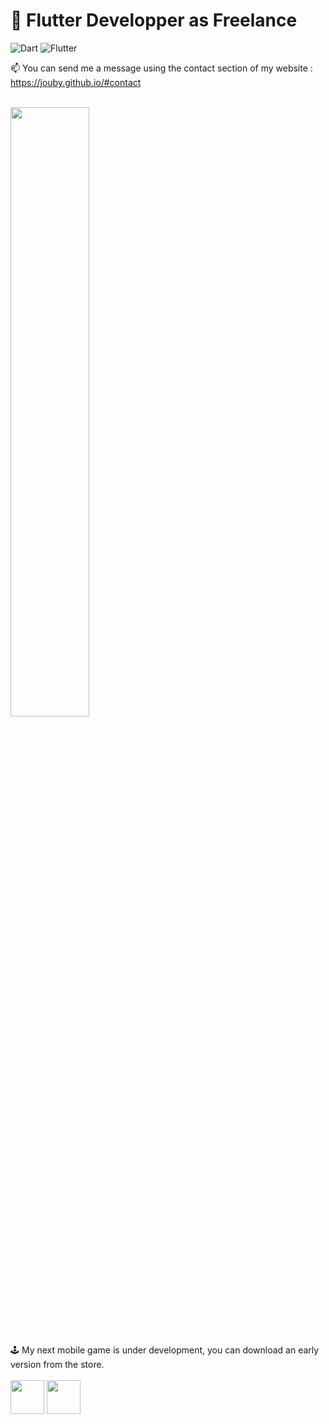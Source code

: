 <!-- ![alt text](https://github.com/Jouby/Jouby/blob/main/img/soon.jpg?raw=true) -->


<!-- ![Unity](https://img.shields.io/badge/unity-%23000000.svg?style=for-the-badge&logo=unity&logoColor=white) -->

 <h1>📱 Flutter Developper as Freelance</h1>
 
 ![Dart](https://img.shields.io/badge/dart-%230175C2.svg?logo=dart&logoColor=white&style=for-the-badge)
![Flutter](https://img.shields.io/badge/Flutter-%2302569B.svg?logo=Flutter&logoColor=white&style=for-the-badge)

 📫 You can send me a message using the contact section of my website : https://jouby.github.io/#contact
 <br></br>
 <p>
  <a href="https://stackoverflow.com/users/7761484/jouby" target="blank"><img width="50%" src="https://stackoverflow-card.vercel.app/?userID=7761484&theme=dracula" /> </a>
</p>
<h2></h2>

🕹️ My next mobile game is under development, you can download an early version from the store.
<br></br>
<a target="_blank" href="https://apps.apple.com/fr/app/a-matter-of-choice/id1616303519"><img id="apple-store" src="https://amatterofchoice.app/images/apple-store-en.png" height="54"></a>
<a target="_blank" href="https://play.google.com/store/apps/details?id=the_dead_masked_company.a_matter_of_choice"><img id="play-store" src="https://amatterofchoice.app/images/play-store-en.png" height="54"></a>




<!--
**Jouby/Jouby** is a ✨ _special_ ✨ repository because its `README.md` (this file) appears on your GitHub profile.


![Jouby's GitHub stats](https://github-readme-stats.vercel.app/api?username=Jouby&hide=stars&show_icons=true&theme=tokyonight)



Here are some ideas to get you started:

- 🔭 I’m currently working on ...
- 🌱 I’m currently learning ...
- 👯 I’m looking to collaborate on ...
- 🤔 I’m looking for help with ...
- 💬 Ask me about ...
- 📫 How to reach me: ...
- 😄 Pronouns: ...
- ⚡ Fun fact: ...
-->
